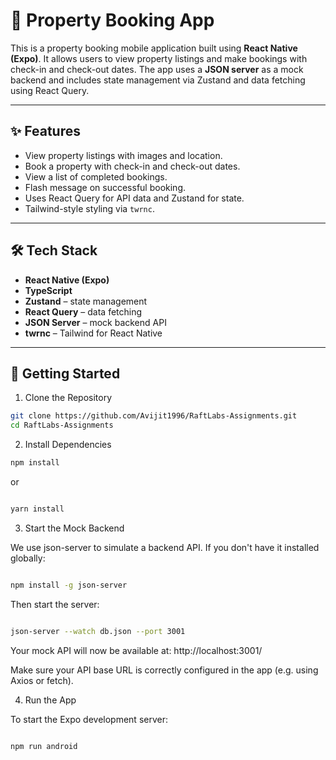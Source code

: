 # 🏡 Property Booking App

This is a property booking mobile application built using **React Native (Expo)**. It allows users to view property listings and make bookings with check-in and check-out dates. The app uses a **JSON server** as a mock backend and includes state management via Zustand and data fetching using React Query.

---

## ✨ Features

- View property listings with images and location.
- Book a property with check-in and check-out dates.
- View a list of completed bookings.
- Flash message on successful booking.
- Uses React Query for API data and Zustand for state.
- Tailwind-style styling via `twrnc`.

---

## 🛠 Tech Stack

- **React Native (Expo)**
- **TypeScript**
- **Zustand** – state management
- **React Query** – data fetching
- **JSON Server** – mock backend API
- **twrnc** – Tailwind for React Native

---

## 🚀 Getting Started

 1. Clone the Repository

```bash
git clone https://github.com/Avijit1996/RaftLabs-Assignments.git
cd RaftLabs-Assignments
```
 2. Install Dependencies

 ```bash
 npm install 

 ```

 or

```bash

yarn install

```

3. Start the Mock Backend

We use json-server to simulate a backend API. If you don't have it installed globally:

```bash

npm install -g json-server

```

Then start the server:

```bash

json-server --watch db.json --port 3001

```

Your mock API will now be available at:
http://localhost:3001/

Make sure your API base URL is correctly configured in the app (e.g. using Axios or fetch).

4. Run the App

To start the Expo development server:

```bash

npm run android

```



